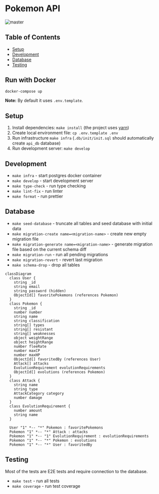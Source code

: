 # Pokemon API

![master](https://github.com/developer239/pokemon-rest/actions/workflows/api-ci.yml/badge.svg)

## Table of Contents

- [Setup](#setup)
- [Development](#development)
- [Database](#database)
- [Testing](#testing)

## Run with Docker

```bash
docker-compose up
```

**Note:** By default it uses `.env.template`.

## Setup

1. Install dependencies: `make install` (the project uses [yarn](https://github.com/yarnpkg))
2. Create local environment file: `cp .env.template .env`
3. Run infrastructure `make infra` (`.db/init/init.sql` should automatically create `api_db` database)
4. Run development server: `make develop`

## Development

- `make infra` - start postgres docker container
- `make develop` - start development server
- `make type-check` - run type checking
- `make lint-fix` - run linter
- `make format` - run prettier

## Database

- `make seed-database` - truncate all tables and seed database with initial data
- `make migration-create name=<migration-name>` - create new empty migration file
- `make migration-generate name=<migration-name>` - generate migration file based on the current schema diff
- `make migration-run` - run all pending migrations
- `make migration-revert` - revert last migration
- `make schema-drop` - drop all tables

```mermaid
classDiagram
  class User {
    string _id
    string email
    string password (hidden)
    ObjectId[] favoritePokemons (references Pokemon)
  }
  class Pokemon {
    string _id
    number number
    string name
    string classification
    string[] types
    string[] resistant
    string[] weaknesses
    object weightRange
    object heightRange
    number fleeRate
    number maxCP
    number maxHP
    ObjectId[] favoritedBy (references User)
    Attack[] attacks
    EvolutionRequirement evolutionRequirements
    ObjectId[] evolutions (references Pokemon)
  }
  class Attack {
    string name
    string type
    AttackCategory category
    number damage
  }
  class EvolutionRequirement {
    number amount
    string name
  }

  User "1" *-- "*" Pokemon : favoritePokemons
  Pokemon "1" *-- "*" Attack : attacks
  Pokemon "1" *-- "1" EvolutionRequirement : evolutionRequirements
  Pokemon "1" *-- "*" Pokemon : evolutions
  Pokemon "1" *-- "*" User : favoritedBy
```

## Testing

Most of the tests are E2E tests and require connection to the database.

- `make test` - run all tests
- `make coverage` - run test coverage
